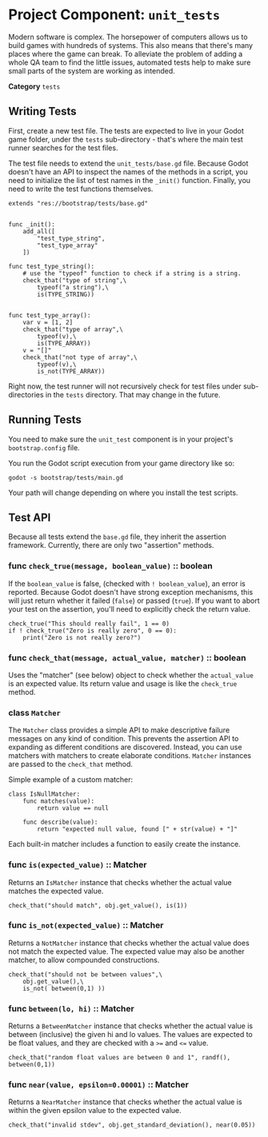 # Project Component: `unit_tests`

Modern software is complex.  The horsepower of computers allows us to build
games with hundreds of systems.  This also means that there's many places
where the game can break.  To alleviate the problem of adding a whole QA team
to find the little issues, automated tests help to make sure small parts of
the system are working as intended.

**Category** `tests`

## Writing Tests

First, create a new test file.  The tests are expected to live in your Godot
game folder, under the `tests` sub-directory - that's where the main test
runner searches for the test files.

The test file needs to extend the `unit_tests/base.gd` file.  Because
Godot doesn't have an API to inspect the names of the methods in a script,
you need to initialize the list of test names in the `_init()` function.
Finally, you need to write the test functions themselves.

```
extends "res://bootstrap/tests/base.gd"


func _init():
	add_all([
		"test_type_string",
		"test_type_array"
	])

func test_type_string():
	# use the "typeof" function to check if a string is a string.
	check_that("type of string",\
		typeof("a string"),\
		is(TYPE_STRING))


func test_type_array():
	var v = [1, 2]
	check_that("type of array",\
		typeof(v),\
		is(TYPE_ARRAY))
	v = "[]"
	check_that("not type of array",\
		typeof(v),\
		is_not(TYPE_ARRAY))
```

Right now, the test runner will not recursively check for test files under
sub-directories in the `tests` directory.  That may change in the future.



## Running Tests

You need to make sure the `unit_test` component is in your project's
`bootstrap.config` file.

You run the Godot script execution from your game directory like so:

```godot -s bootstrap/tests/main.gd```

Your path will change depending on where you install the test scripts.


## Test API

Because all tests extend the `base.gd` file, they inherit the assertion
framework.  Currently, there are only two "assertion" methods.

### func `check_true(message, boolean_value)` :: boolean

If the `boolean_value` is false, (checked with `! boolean_value`), an error
is reported.  Because Godot doesn't have strong exception mechanisms, this will
just return whether it failed (`false`) or passed (`true`).  If you want to
abort your test on the assertion, you'll need to explicitly check the return
value.

```
check_true("This should really fail", 1 == 0)
if ! check_true("Zero is really zero", 0 == 0):
	print("Zero is not really zero?")
```

### func `check_that(message, actual_value, matcher)` :: boolean

Uses the "matcher" (see below) object to check whether the `actual_value`
is an expected value.  Its return value and usage is like the `check_true`
method.

### class `Matcher`

The `Matcher` class provides a simple API to make descriptive failure messages
on any kind of condition.  This prevents the assertion API to expanding
as different conditions are discovered.  Instead, you can use matchers with
matchers to create elaborate conditions.  `Matcher` instances are passed to the
`check_that` method.

Simple example of a custom matcher:

```
class IsNullMatcher:
	func matches(value):
		return value == null
		
	func describe(value):
		return "expected null value, found [" + str(value) + "]"
```

Each built-in matcher includes a function to easily create the instance.

### func `is(expected_value)` :: Matcher

Returns an `IsMatcher` instance that checks whether the actual value matches
the expected value.

```
check_that("should match", obj.get_value(), is(1))
```


### func `is_not(expected_value)` :: Matcher

Returns a `NotMatcher` instance that checks whether the actual value does not
match the expected value.  The expected value may also be another matcher, to
allow compounded constructions.

```
check_that("should not be between values",\
    obj.get_value(),\
	is_not( between(0,1) ))
```


### func `between(lo, hi)` :: Matcher

Returns a `BetweenMatcher` instance that checks whether the actual value is
between (inclusive) the given hi and lo values.  The values are expected to
be float values, and they are checked with a `>=` and `<=` value.

```
check_that("random float values are between 0 and 1", randf(), between(0,1))
```

### func `near(value, epsilon=0.00001)` :: Matcher

Returns a `NearMatcher` instance that checks whether the actual value is
within the given epsilon value to the expected value.

```
check_that("invalid stdev", obj.get_standard_deviation(), near(0.05))
```





